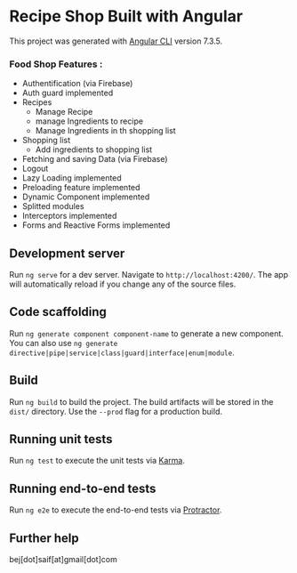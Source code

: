 # Recipe Shop Built with Angular

This project was generated with [Angular CLI](https://github.com/angular/angular-cli) version 7.3.5.
### Food Shop Features :

+ Authentification (via Firebase)
+ Auth guard implemented
+ Recipes
    + Manage Recipe
    + manage Ingredients to recipe
    + Manage Ingredients in th shopping list
+ Shopping list
    + Add ingredients to shopping list
+ Fetching and saving Data (via Firebase)
+ Logout
+ Lazy Loading implemented
+ Preloading feature implemented
+ Dynamic Component implemented
+ Splitted modules
+ Interceptors implemented
+ Forms and Reactive Forms implemented


## Development server

Run `ng serve` for a dev server. Navigate to `http://localhost:4200/`. The app will automatically reload if you change any of the source files.

## Code scaffolding

Run `ng generate component component-name` to generate a new component. You can also use `ng generate directive|pipe|service|class|guard|interface|enum|module`.

## Build

Run `ng build` to build the project. The build artifacts will be stored in the `dist/` directory. Use the `--prod` flag for a production build.

## Running unit tests

Run `ng test` to execute the unit tests via [Karma](https://karma-runner.github.io).

## Running end-to-end tests

Run `ng e2e` to execute the end-to-end tests via [Protractor](http://www.protractortest.org/).

## Further help

bej[dot]saif[at]gmail[dot]com
